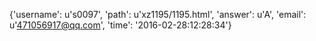 {'username': u's0097', 'path': u'xz1195/1195.html', 'answer': u'A', 'email': u'471056917@qq.com', 'time': '2016-02-28:12:28:34'}